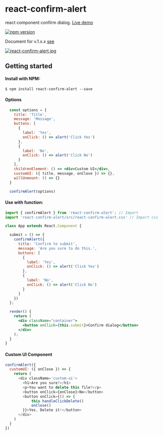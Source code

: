 # react-confirm-alert
react component confirm dialog. [Live demo](https://ga-mo.github.io/react-confirm-alert/demo/)

[![npm version](https://badge.fury.io/js/react-confirm-alert.png)](https://badge.fury.io/js/react-confirm-alert)

Document for v.1.x.x [see](https://github.com/GA-MO/react-confirm-alert/blob/master/Document-v1.md)

[![react-confirm-alert.jpg](https://s22.postimg.org/4qalkjh0x/react_confirm_alert.jpg)](https://ga-mo.github.io/react-confirm-alert/demo/)
## Getting started

#### Install with NPM:
```
$ npm install react-confirm-alert --save
```

#### Options
```jsx
  const options = {
    title: 'Title',
    message: 'Message',
    buttons: [
      {
        label: 'Yes',
        onClick: () => alert('Click Yes')
      },
      {
        label: 'No',
        onClick: () => alert('Click No')
      }
    ],
    childrenElement: () => <div>Custom UI</div>,
    customUI: ({ title, message, onClose }) => {},
    willUnmount: () => {}
  }

  confirmAlert(options)
```

#### Use with function:
```jsx
import { confirmAlert } from 'react-confirm-alert'; // Import
import 'react-confirm-alert/src/react-confirm-alert.css' // Import css

class App extends React.Component {

  submit = () => {
    confirmAlert({
      title: 'Confirm to submit',
      message: 'Are you sure to do this.',
      buttons: [
        {
          label: 'Yes',
          onClick: () => alert('Click Yes')
        },
        {
          label: 'No',
          onClick: () => alert('Click No')
        }
      ]
    })
  };

  render() {
    return (
      <div className="container">
        <button onClick={this.submit}>Confirm dialog</button>
      </div>
    );
  }
}
```

#### Custom UI Component
```js
confirmAlert({
  customUI: ({ onClose }) => {
    return (
      <div className='custom-ui'>
        <h1>Are you sure?</h1>
        <p>You want to delete this file?</p>
        <button onClick={onClose}>No</button>
        <button onClick={() => {
            this.handleClickDelete()
            onClose()
        }}>Yes, Delete it!</button>
      </div>
    )
  }
})
```